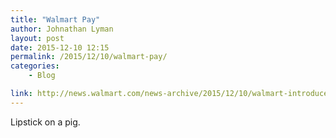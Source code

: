 ```yaml
---
title: "Walmart Pay"
author: Johnathan Lyman
layout: post
date: 2015-12-10 12:15
permalink: /2015/12/10/walmart-pay/
categories:
    - Blog

link: http://news.walmart.com/news-archive/2015/12/10/walmart-introduces-walmart-pay
---
```


Lipstick on a pig.
